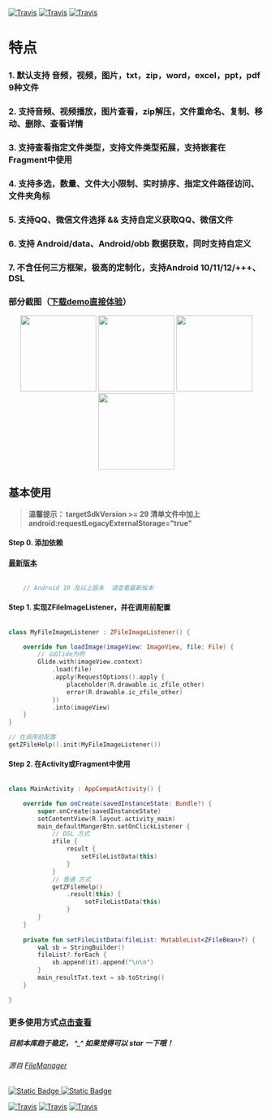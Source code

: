 [![Travis](https://img.shields.io/badge/ZFile-1.4.7-yellowgreen)](https://github.com/zippo88888888/ZFileManager)
[![Travis](https://img.shields.io/badge/API-21%2B-green)](https://github.com/zippo88888888/ZFileManager)
[![Travis](https://img.shields.io/badge/Apache-2.0-blue.svg)](https://www.apache.org/licenses/LICENSE-2.0)

# 特点

### 1. 默认支持 音频，视频，图片，txt，zip，word，excel，ppt，pdf 9种文件
### 2. 支持音频、视频播放，图片查看，zip解压，文件重命名、复制、移动、删除、查看详情
### 3. 支持查看指定文件类型，支持文件类型拓展，支持嵌套在Fragment中使用
### 4. 支持多选，数量、文件大小限制、实时排序、指定文件路径访问、文件夹角标
### 5. 支持QQ、微信文件选择 && 支持自定义获取QQ、微信文件
### 6. 支持 Android/data、Android/obb 数据获取，同时支持自定义
### 7. 不含任何三方框架，极高的定制化，支持Android 10/11/12/+++、DSL


### 部分截图（[下载demo直接体验](https://www.pgyer.com/Q13x)）
<div align="center">
<img src = "app/src/main/assets/s3.jpg" width=150 >
<img src = "app/src/main/assets/s0.jpg" width=150 >
<img src = "app/src/main/assets/s1.jpg" width=150 >
<img src = "app/src/main/assets/s2.jpg" width=150 >
</div>

## 基本使用

> **温馨提示： targetSdkVersion >= 29 清单文件中加上 android:requestLegacyExternalStorage="true"**  

#### Step 0. 添加依赖

#### [最新版本](https://github.com/zippo88888888/ZFileManager/releases/tag/version-1.4.7)

```groovy

    // Android 10 及以上版本  请查看最新版本

```

#### Step 1. 实现ZFileImageListener，并在调用前配置
```Kotlin

class MyFileImageListener : ZFileImageListener() {

    override fun loadImage(imageView: ImageView, file: File) {
        // 以Glide为例
        Glide.with(imageView.context)
            .load(file)
            .apply(RequestOptions().apply {
                placeholder(R.drawable.ic_zfile_other)
                error(R.drawable.ic_zfile_other)
            })
            .into(imageView)
    }
}

// 在调用前配置
getZFileHelp().init(MyFileImageListener())
```
#### Step 2. 在Activity或Fragment中使用

```kotlin

class MainActivity : AppCompatActivity() {

    override fun onCreate(savedInstanceState: Bundle?) {
        super.onCreate(savedInstanceState)
        setContentView(R.layout.activity_main)
        main_defaultMangerBtn.setOnClickListener {
            // DSL 方式 
            zfile { 
                result {
                    setFileListData(this)
                }
            }
            // 普通 方式 
            getZFileHelp()
                .result(this) {
                     setFileListData(this)
                }
        }
    }
    
    private fun setFileListData(fileList: MutableList<ZFileBean>?) {
        val sb = StringBuilder()
        fileList?.forEach {
            sb.append(it).append("\n\n")
        }
        main_resultTxt.text = sb.toString()
    }

}


```

### 更多使用方式[点击查看](https://github.com/zippo88888888/ZFileManager/wiki)


 
##### 目前本库趋于稳定， ^_^ 如果觉得可以 star 一下哦！
###### 源自 [FileManager](https://github.com/zippo88888888/FileManager) 
[![Static Badge](https://img.shields.io/badge/csdn-%23fc5531)
](https://blog.csdn.net/qq_28322987/article/details/81384886)  [![Static Badge](https://img.shields.io/badge/%E6%8E%98%E9%87%91-%231e80ff)
](https://juejin.cn/post/6959006222456455182)


[![Travis](https://img.shields.io/badge/ZFile-1.4.7-yellowgreen)](https://github.com/zippo88888888/ZFileManager)
[![Travis](https://img.shields.io/badge/API-21%2B-green)](https://github.com/zippo88888888/ZFileManager)
[![Travis](https://img.shields.io/badge/Apache-2.0-blue.svg)](https://www.apache.org/licenses/LICENSE-2.0)



 
